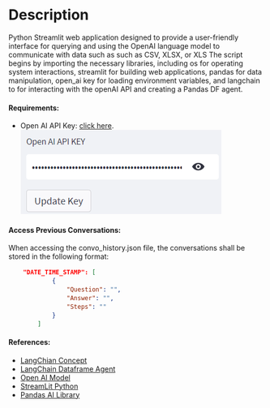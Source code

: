 
# Description  

Python Streamlit web application designed to provide a user-friendly interface for querying and using the OpenAI language model to communicate with data such as such as CSV, XLSX, or XLS
The script begins by importing the necessary libraries, including os for operating system interactions, streamlit for building web applications, pandas for data manipulation, open_ai key for loading environment variables, and langchain to for interacting with the openAI API and creating a Pandas DF agent.



#### Requirements:
* Open AI API Key:  [click here](https://platform.openai.com/account/api-keys).
![Open AI Key Placement](picture/openai_key.png)

#### Access Previous Conversations:

When accessing the convo_history.json file, the conversations shall be stored in the following format:

```json
    "DATE_TIME_STAMP": [
            {
                "Question": "",
                "Answer": "",
                "Steps": ""
            }
        ]
```

#### References:
* [LangChian Concept ](https://wjayesh.medium.com/how-autonomous-agents-work-the-concept-and-its-langchain-implementation-e1a77f612427)
* [LangChain Dataframe Agent](https://python.langchain.com/en/latest/modules/agents/toolkits/examples/pandas.html)
* [Open AI Model](https://platform.openai.com/)
* [StreamLit Python](https://docs.streamlit.io/)
* [Pandas AI Library](https://python.langchain.com/en/latest/modules/agents/toolkits/examples/pandas.html)

